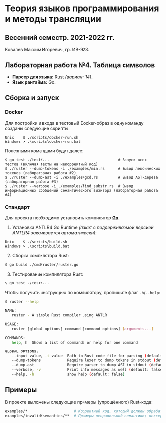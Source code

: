 # Теория языков программирования и методы трансляции

## Весенний семестр. 2021-2022 гг.

Ковалев Максим Игоревич, гр. ИВ-923.

## Лабораторная работа №4. Таблица символов

* **Парсер для языка:** Rust *(вариант 14)*.
* **Язык рантайма:** Go.

## Сборка и запуск

### Docker

Для постройки и входа в тестовый Docker-образ в одну команду созданы следующие скрипты:
```
Unix    $ ./scripts/docker-run.sh
Windows > .\scripts\docker-run.bat
```

Полезными командами будут далее:
```
$ go test ./test/...                               # Запуск всех тестов (включая тесты на некорректный код)
$ ./ruster --dump-tokens -i ./examples/min.rs      # Вывод лексических токенов (лабораторная работа #2)
$ ./ruster --dump-ast -i ./examples/gcd.rs         # Вывод AST-дерева (лабораторная работа #3)
$ ./ruster --verbose -i ./examples/find_substr.rs  # Вывод информационных сообщений семантического визитора (лабораторная работа #4)
```

### Стандарт

Для проекта необходимо установить компилятор **[Go](https://go.dev/dl/)**.

1. Установка ANTLR4 Go Runtime *(пакет с поддерживаемой версией ANTLR4 закачивается автоматически)*:
```
Unix    $ ./scripts/build.sh
Windows > .\scripts\build.bat
```

2. Сборка компилятора Rust:
```sh
$ go build ./cmd/ruster/ruster.go
```

3. Тестирование компилятора Rust:
```sh
$ go test ./test/...
```

Чтобы получить инструкцию по компилятору, пропишите флаг `-h`/`--help`:
```sh
$ ruster --help
```
```sh
NAME:
   ruster - A simple Rust compiler using ANTLR

USAGE:
   ruster [global options] command [command options] [arguments...]

COMMANDS:
   help, h  Shows a list of commands or help for one command

GLOBAL OPTIONS:
   --input value, -i value  Path to Rust code file for parsing (default: read from terminal)
   --dump-tokens            Require lexer to dump tokens in stdout (default: false)
   --dump-ast               Require parser to dump AST in stdout (default: false)
   --verbose, -v            Print info messages as well (default: false)
   --help, -h               show help (default: false)
```

## Примеры

В проекте выложены следующие примеры (упрощённого) Rust-кода:

```sh
examples/*                     # Корректный код, который должен обрабатываться компилятором без ошибок
examples/invalid/semantics/**  # Примеры неправильной семантики; лексер и парсер дадут этим примерам зелёный свет (лабораторные работы #4, #5)
```